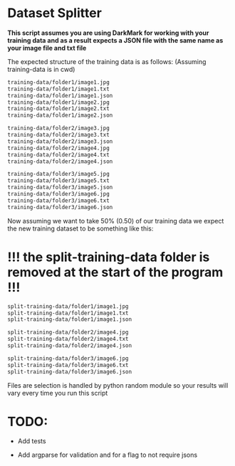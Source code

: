 # Dataset Splitter

**This script assumes you are using DarkMark for working with your training data and as a result expects a JSON file with the same name as your image file and txt file**



The expected structure of the training data is as follows:
(Assuming training-data is in cwd)

```bash
training-data/folder1/image1.jpg
training-data/folder1/image1.txt
training-data/folder1/image1.json
training-data/folder1/image2.jpg
training-data/folder1/image2.txt
training-data/folder1/image2.json

training-data/folder2/image3.jpg
training-data/folder2/image3.txt
training-data/folder2/image3.json
training-data/folder2/image4.jpg
training-data/folder2/image4.txt
training-data/folder2/image4.json

training-data/folder3/image5.jpg
training-data/folder3/image5.txt
training-data/folder3/image5.json
training-data/folder3/image6.jpg
training-data/folder3/image6.txt
training-data/folder3/image6.json
```

Now assuming we want to take 50% (0.50) of our training data we expect the new training dataset to be something like this:

# !!! the split-training-data folder is removed at the start of the program !!!

```bash
split-training-data/folder1/image1.jpg
split-training-data/folder1/image1.txt
split-training-data/folder1/image1.json

split-training-data/folder2/image4.jpg
split-training-data/folder2/image4.txt
split-training-data/folder2/image4.json

split-training-data/folder3/image6.jpg
split-training-data/folder3/image6.txt
split-training-data/folder3/image6.json
```

Files are selection is handled by python random module so your results will vary every time you run this script

# TODO:

- Add tests

- Add argparse for validation and for a flag to not require jsons


